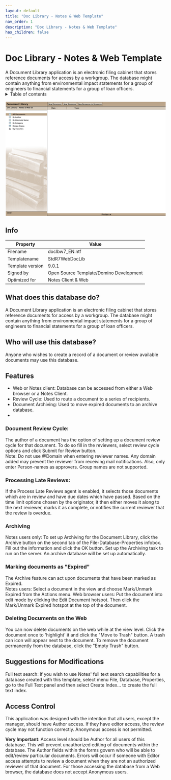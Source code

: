 ```yaml
---
layout: default
title: "Doc Library - Notes & Web Template"
nav_order: 1
description: "Doc Library - Notes & Web Template"
has_children: false
---
```

<h1>Doc Library - Notes & Web Template</h1>
A Document Library application is an electronic filing cabinet that stores reference documents for access by a workgroup.  The database might contain anything from environmental impact statements for a group of engineers to financial statements for a group of loan officers.

<details close markdown="block">
  <summary>
    Table of contents
  </summary>
  {: .text-delta }
1. TOC
{:toc}
</details>

![Screenshot RSS Feed Generator](assets/images/png/screenshot.png)

## Info

Property | Value
---|---
Filename | doclbw7_EN.ntf
Templatename | StdR7WebDocLib
Template version | 9.0.1
Signed by | Open Source Template/Domino Development
Optimized for | Notes Client & Web

## What does this database do?
A Document Library application is an electronic filing cabinet that stores reference documents for access by a workgroup.  The database might contain anything from environmental impact statements for a group of engineers to financial statements for a group of loan officers.

## Who will use this database?
Anyone who wishes to create a record of a document or review available documents may use this database.

## Features
- Web or Notes client: Database can be accessed from either a Web browser or a Notes Client.
- Review Cycle: Used to route a document to a series of recipients.
- Document Archiving: Used to move expired documents to an archive database.
- 
### Document Review Cycle:
The author of a document has the option of setting up a document review cycle for that document. To do so fill in the reviewers, select  review cycle options and click Submit for Review button.   
Note:  Do not use @Domain when entering reviewer names.  Any domain added may prevent the reviewer from receiving mail notifications.  Also, only enter Person-names as approvers.  Group names are not supported.

### Processing Late Reviews:
If the Process Late Reviews agent is enabled, it selects those documents which are in review and have due dates which have passed.  Based on the time limit options chosen by the originator, it then either moves it along to the next reviewer, marks it as complete, or notifies the current reviewer that the review is overdue.

### Archiving

Notes users only:  To set up Archiving for the Document Library, click the Archive button on the second tab of the File-Database-Properties infobox.  Fill out the information and click the OK button.  Set up the Archiving task to run on the server.  An archive database will be set up automatically.

### Marking documents as "Expired"  
The Archive feature can act upon documents that have been marked as Expired.  
Notes users:  Select a document in the view and choose Mark/Unmark Expired from the Actions menu.
Web browser users:  Put the document into edit mode by clicking the Edit Document hotspot.  Then click the Mark/Unmark Expired hotspot at the top of the document.  

### Deleting Documents on the Web

You can now delete documents on the web while at the view level.  Click the document once to 'highlight' it and click the "Move to Trash" button.  A trash can icon will appear next to the document.  To remove the document permanently from the database, click the "Empty Trash" button.


## Suggestions for Modifications
Full text search: If you wish to use Notes' full text search capabilities for a database created with this template, select menu File, Database, Properties, go to the Full Text panel and then select Create Index... to create the full text index.

## Access Control
This application was designed with the intention that all users, except the manager, should have Author access.  If they have editor access, the review cycle may not function correctly.  Anonymous access is not permitted.

**Very Important**:  Access level should be Author for all users of this database.  This will prevent unauthorized editing of documents within the database.  The Author fields within the forms govern who will be able to edit/review particular documents.   Errors will occur if someone with Editor access attempts to review a document when they are not an authorized reviewer of that document.  For those accessing the database from a Web browser, the database does not accept Anonymous users.

